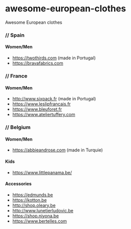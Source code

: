 # awesome-european-clothes
Awesome European clothes

### // Spain 
#### Women/Men
- https://twothirds.com (made in Portugal)
- https://bravafabrics.com

### // France
#### Women/Men
- http://www.sixpack.fr (made in Portugal)
- https://www.leslipfrancais.fr
- https://www.bleuforet.fr
- https://www.ateliertuffery.com

### // Belgium

#### Women/Men
- https://abbieandrose.com (made in Turquie)

#### Kids
- https://www.littlepanama.be/

#### Accessories
- https://edmunds.be
- https://kotton.be
- http://shop.oleary.be
- http://www.lunetierludovic.be
- https://shop.niyona.be
- https://www.bertelles.com

